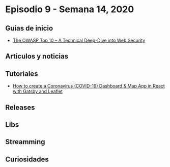 # Episodio 9 - Semana 14, 2020

## Guías de inicio

- [The OWASP Top 10 – A Technical Deep-Dive into Web Security](https://www.freecodecamp.org/news/technical-dive-into-owasp/)

## Artículos y noticias



## Tutoriales

- [How to create a Coronavirus (COVID-19) Dashboard & Map App in React with Gatsby and Leaflet](https://www.freecodecamp.org/news/how-to-create-a-coronavirus-covid-19-dashboard-map-app-in-react-with-gatsby-and-leaflet/)

## Releases



## Libs



## Streamming



## Curiosidades

